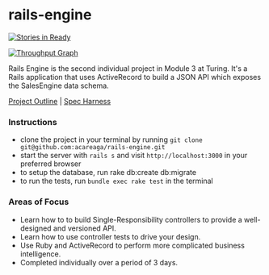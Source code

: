 # rails-engine

[![Stories in Ready](https://badge.waffle.io/acareaga/rails-engine.png?label=ready&title=Ready)](https://waffle.io/acareaga/rails-engine)

[![Throughput Graph](https://graphs.waffle.io/acareaga/rails-engine/throughput.svg)](https://waffle.io/acareaga/rails-engine/metrics)

Rails Engine is the second individual project in Module 3 at Turing. It's a Rails application that uses ActiveRecord to build a JSON API which exposes the SalesEngine data schema.

[Project Outline](https://github.com/turingschool/lesson_plans/blob/master/ruby_03-professional_rails_applications/rails_engine.md) | [Spec Harness](https://github.com/turingschool/rales_engine_spec_harness)

### Instructions

* clone the project in your terminal by running `git clone git@github.com:acareaga/rails-engine.git`
* start the server with `rails s` and visit `http://localhost:3000` in your preferred browser
* to setup the database, run rake db:create db:migrate
* to run the tests, run `bundle exec rake test` in the terminal

### Areas of Focus

* Learn how to to build Single-Responsibility controllers to provide a well-designed and versioned API.
* Learn how to use controller tests to drive your design.
* Use Ruby and ActiveRecord to perform more complicated business intelligence.
* Completed individually over a period of 3 days.
